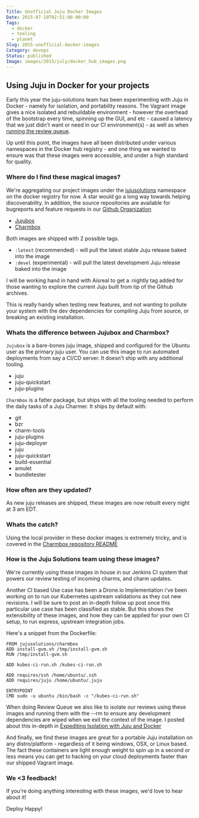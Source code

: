 ```yaml
---
Title: Unofficial Juju Docker Images
Date: 2015-07-10T02:51:00-00:00
Tags:
  - docker
  - tooling
  - planet
Slug: 2015-unofficial-docker-images
Category: devops
Status: published
Image: images/2015/july/docker_hub_images.png
---
```


## Using Juju in Docker for your projects

Early this year the juju-solutions team has been experimenting with Juju in
Docker - namely for isolation, and portability reasons. The Vagrant image gives
a nice isolated and rebuildable environment - however the overhead of the
bootstrap every time, spinning up the GUI, and etc - caused a latency that we
just didn't want or need in our CI environment(s) - as well as when [running the
review queue](/2015-local-isolation-with-docker-and-juju.html).

Up until this point, the images have all been distributed under various
namespaces in the Docker hub registry - and one thing we wanted to ensure was
that these images were accessible, and under a high standard for quality.

### Where do I find these magical images?

We're aggregating our project images under the [jujusolutions](https://registry.hub.docker.com/repos/jujusolutions/)
namespace on the docker registry for now. A star would go a long way towards
helping discoverability. In addition, the source repositories are available for
bugreports and feature requests in our [Github Organization](https://github.com/juju-solutions)

- [Jujubox](https://github.com/juju-solutions/jujubox)
- [Charmbox](https://github.com/juju-solutions/charmbox)


Both images are shipped with 2 possible tags.

- `:latest` (recommended) - will pull the latest stable Juju release baked into the image
- `:devel` (experimental) - will pull the latest development Juju release baked into the image

I will be working hand in hand with Aisreal to get a :nightly tag added for
those wanting to explore the current Juju built from tip of the Github archives.

This is really handy when testing new features, and not wanting to pollute your
system with the dev dependencies for compiling Juju from source, or breaking
an existing installation.

### Whats the difference between Jujubox and Charmbox?

`Jujubox` is a bare-bones juju image, shipped and configured for the Ubuntu user
as the primary juju user. You can use this image to run automated deployments
from say a CI/CD server. It doesn't ship with any additional tooling.

- juju
- juju-quickstart
- juju-plugins

`Charmbox` is a fatter package, but ships with all the tooling needed to perform
the daily tasks of a Juju Charmer. It ships by default with:

- git
- bzr
- charm-tools
- juju-plugins
- juju-deployer
- juju
- juju-quickstart
- build-essential
- amulet
- bundletester

### How often are they updated?

As new juju releases are shipped, these images are now rebuilt every night at
3 am EDT.

### Whats the catch?

Using the local provider in these docker images is extremely tricky, and is
covered in the [Charmbox repository README](https://github.com/juju-solutions/charmbox/blob/master/README.md)


### How is the Juju Solutions team using these images?

We're currently using these images in house in our Jenkins CI system that powers
our review testing of incoming charms, and charm updates.

Another CI based Use case has been a Drone.io Implementation i've been working on
to run our Kubernetes upstream validations as they cut new revisions. I will
be sure to post an in-depth follow up post once this particular use case has been
classified as stable. But this shows the extensibility of these images, and how
they can be applied for your own CI setup, to run express, upstream integration
jobs.

Here's a snippet from the Dockerfile:

    FROM jujusolutions/charmbox
    ADD install-gvm.sh /tmp/install-gvm.sh
    RUN /tmp/install-gvm.sh

    ADD kubes-ci-run.sh /kubes-ci-run.sh

    ADD requires/ssh /home/ubuntu/.ssh
    ADD requires/juju /home/ubuntu/.juju

    ENTRYPOINT
    CMD sudo -u ubuntu /bin/bash -c "/kubes-ci-run.sh"

When doing Review Queue we also like to isolate our reviews using these images
and running them with the --rm to ensure any development dependencies are wiped
when we exit the context of the image. I posted about this in-depth in
[Expediting Isolation with Juju and Docker](/posts/2015-local-isolation-with-docker-and-juju/)


And finally, we find these images are great for a portable Juju installation on
any distro/platform - regardless of it being windows, OSX, or Linux based. The
fact these containers are light enough weight to spin up in a second or less means
you can get to hacking on your cloud deployments faster than our shipped Vagrant
image.

### We <3 feedback!

If you're doing anything interesting with these images, we'd love to hear about it!


Deploy Happy!
